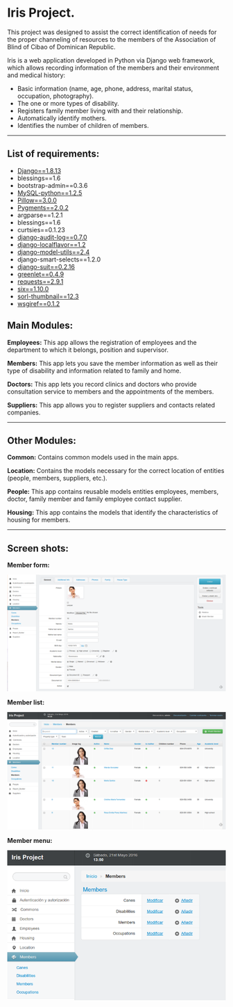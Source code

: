 Iris Project.
=======

This project was designed to assist the correct identification of needs for the proper channeling of resources to the members of the Association of  Blind of Cibao of Dominican Republic.

Iris is a web application developed in Python via Django web framework, which allows recording information of the members and their environment and medical history:

- Basic information (name, age, phone, address, marital status, occupation, photography).
- The one or more types of disability.
- Registers family member living with and their relationship.
- Automatically identify mothers.
- Identifies the number of children of members.

***

## List of requirements:
- [Django==1.8.13](https://www.djangoproject.com/download/)
- blessings==1.6
- bootstrap-admin==0.3.6
- [MySQL-python==1.2.5](https://pypi.python.org/pypi/MySQL-python/1.2.5) 
- [Pillow==3.0.0](https://pillow.readthedocs.org/en/3.1.x/) 
- [Pygments==2.0.2](https://github.com/odeoncg/django-pygments) 
- argparse==1.2.1
- blessings==1.6
- curtsies==0.1.23
- [django-audit-log==0.7.0](https://github.com/Atomidata/django-audit-log) 
- [django-localflavor==1.2](https://github.com/django/django-localflavor) 
- [django-model-utils==2.4](https://pypi.python.org/pypi/django-model-utils/) 
- django-smart-selects==1.2.0
- [django-suit==0.2.16](https://github.com/digi604/django-smart-selects) 
- [greenlet==0.4.9](https://greenlet.readthedocs.org/en/latest/) 
- [requests==2.9.1](https://github.com/kylef/django-request) 
- [six==1.10.0](https://github.com/django/django/blob/master/django/utils/six.py) 
- [sorl-thumbnail==12.3](https://github.com/mariocesar/sorl-thumbnail) 
- [wsgiref==0.1.2](https://pypi.python.org/pypi/wsgiref?) 


## Main Modules:

**Employees:** This app allows the registration of employees and the department to which it belongs, position and supervisor.

**Members:** This app lets you save the member information as well as their type of disability and information related to family and home.

**Doctors:** This app lets you record clinics and doctors who provide consultation service to members and the appointments of the members.

**Suppliers:** This app allows you to register suppliers and contacts related companies.

***


## Other Modules:

**Common:** Contains common models used in the main apps.

**Location:** Contains the models necessary for the correct location of entities (people, members, suppliers, etc.).

**People:** This app contains reusable models entities employees, members, doctor, family member and family employee contact supplier.

**Housing:** This app contains the models that identify the characteristics of housing for members.

***


## Screen shots:

**Member form:**


![Member form](https://github.com/emilioferreyra/iris/blob/dev/ScreenShots/member_form.png?raw=true)


**Member list:**


![Member list](https://github.com/emilioferreyra/iris/blob/dev/ScreenShots/member_list.png?raw=true)


**Member menu:**


![Member menu](https://github.com/emilioferreyra/iris/blob/dev/ScreenShots/member_menu.png?raw=true)
 
